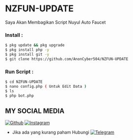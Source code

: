 # NZFUN-UPDATE

Saya Akan Membagikan Script Nuyul Auto Faucet

### Install :
````bash
$ pkg update && pkg upgrade 
$ pkg install php -y 
$ pkg install git -y
$ git clone https://github.com/AnonCyber504/NZFUN-UPDATE
````
### Run Script :
````bash
$ cd NZFUN-UPDATE
$ nano config.php ( Untuk Edit Data )
$ ls
$ php bot.php


````
## MY SOCIAL MEDIA
[![Github](https://img.shields.io/badge/Github-Follow-green?style=for-the-badge&logo=github)](https://github.com/AnonCyber504)
[![Instagram](https://img.shields.io/badge/Instagram-Follow-violet?style=for-the-badge&logo=instagram)](https://instagram.com/ojol_cyber_army)
* Jika ada yang kurang paham Hubungi
[![Telegram](https://img.shields.io/badge/telegram-Contact-cyan?style=for-the-badge&logo=telegram)](https://t.me/ANONOFFICIAL1)
